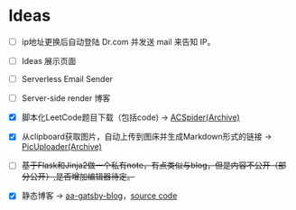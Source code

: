 # Ideas

- [ ] ip地址更换后自动登陆 Dr.com 并发送 mail 来告知 IP。
- [ ] Ideas 展示页面
- [ ] Serverless Email Sender
- [ ] Server-side render 博客
- [x] 脚本化LeetCode题目下载（包括code) -> [ACSpider(Archive)](https://github.com/wuxiaobai24/ACSpider)
- [x] 从clipboard获取图片，自动上传到图床并生成Markdown形式的链接 -> [PicUploader(Archive)](https://github.com/wuxiaobai24/PicUploader)
- [ ] ~~基于Flask和Jinja2做一个私有note，有点类似与blog，但是内容不公开（部分公开）,是否增加编辑器待定。~~
- [x] 静态博客 -> [aa-gatsby-blog](https://codeand.fun)，[source code](https://github.com/wuxiaobai24/aa-gatsby-blog)



